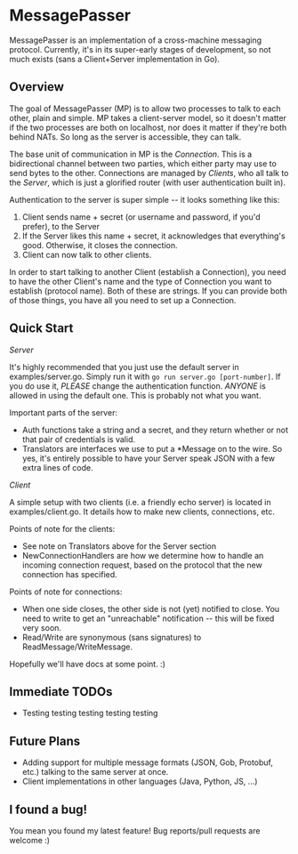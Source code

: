 MessagePasser
=============

MessagePasser is an implementation of a cross-machine messaging protocol. 
Currently, it's in its super-early stages of development, so not much 
exists (sans a Client+Server implementation in Go).

Overview
--------

The goal of MessagePasser (MP) is to allow two processes to talk to each other, 
plain and simple. MP takes a client-server model, so it doesn't matter if the
two processes are both on localhost, nor does it matter if they're both behind
NATs. So long as the server is accessible, they can talk.

The base unit of communication in MP is the _Connection_. This is a bidirectional
channel between two parties, which either party may use to send bytes to the
other. Connections are managed by _Clients_, who all talk to the _Server_, which
is just a glorified router (with user authentication built in).

Authentication to the server is super simple -- it looks something like this:

1. Client sends name + secret (or username and password, if you'd prefer),
   to the Server
2. If the Server likes this name + secret, it acknowledges that everything's
   good. Otherwise, it closes the connection.
3. Client can now talk to other clients.

In order to start talking to another Client (establish a Connection), you need
to have the other Client's name and the type of Connection you want to establish
(protocol name). Both of these are strings. If you can provide both of those things,
you have all you need to set up a Connection.

Quick Start
-----------

*Server*

It's highly recommended that you just use the default server in 
examples/server.go. Simply run it with `go run server.go [port-number]`.
If you do use it, *PLEASE* change the authentication function. *ANYONE*
is allowed in using the default one. This is probably not what you want.

Important parts of the server:
- Auth functions take a string and a secret, and they return whether or not
  that pair of credentials is valid. 
- Translators are interfaces we use to put a \*Message on to the wire. So yes,
  it's entirely possible to have your Server speak JSON with a few extra lines
  of code.

*Client*

A simple setup with two clients (i.e. a friendly echo server) is located in
examples/client.go. It details how to make new clients, connections, etc.

Points of note for the clients:
- See note on Translators above for the Server section
- NewConnectionHandlers are how we determine how to handle an incoming connection
  request, based on the protocol that the new connection has specified.

Points of note for connections:
- When one side closes, the other side is not (yet) notified to close. You need
  to write to get an "unreachable" notification -- this will be fixed very soon.
- Read/Write are synonymous (sans signatures) to ReadMessage/WriteMessage.

Hopefully we'll have docs at some point. :)

Immediate TODOs
---------------

- Testing testing testing testing testing

Future Plans
------------

- Adding support for multiple message formats (JSON, Gob, Protobuf, etc.) 
  talking to the same server at once.
- Client implementations in other languages (Java, Python, JS, ...)

I found a bug!
--------------

You mean you found my latest feature! Bug reports/pull requests are welcome :)
